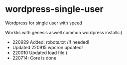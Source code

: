 # wordpress-single-user
Wordpress for single user with speed

Workks with genesis aswell common wordpress installs:)

* 220929 Added: robots.txt /if needed!
* Updated 220915  wpcron updated!
* 220010 Updated load file:)
* 220714: Core is done
